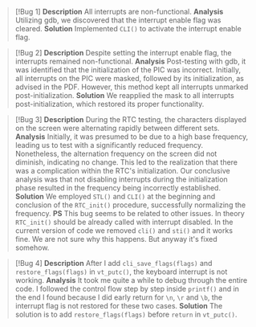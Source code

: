 > [!Bug 1] 
> **Description** 
> 	All interrupts are non-functional. 
> **Analysis** 
> 	Utilizing gdb, we discovered that the interrupt enable flag was cleared. 
> **Solution** 
> 	Implemented `CLI()` to activate the interrupt enable flag.

> [!Bug 2] 
> **Description** 
> 	Despite setting the interrupt enable flag, the interrupts remained non-functional. 
> **Analysis** 
> 	Post-testing with gdb, it was identified that the initialization of the PIC was incorrect. Initially, all interrupts on the PIC were masked, followed by its initialization, as advised in the PDF. However, this method kept all interrupts unmarked post-initialization. 
> **Solution** 
> 	We reapplied the mask to all interrupts post-initialization, which restored its proper functionality.

> [!Bug 3] 
> **Description** 
> 	During the RTC testing, the characters displayed on the screen were alternating rapidly between different sets. 
> **Analysis** 
> 	Initially, it was presumed to be due to a high base frequency, leading us to test with a significantly reduced frequency. Nonetheless, the alternation frequency on the screen did not diminish, indicating no change. This led to the realization that there was a complication within the RTC's initialization. Our conclusive analysis was that not disabling interrupts during the initialization phase resulted in the frequency being incorrectly established. 
> **Solution** 
> 	We employed `STL()` and `CLI()` at the beginning and conclusion of the `RTC_init()` procedure, successfully normalizing the frequency.
> **PS**
>   This bug seems to be related to other issues. In theory `RTC_init()` should be already called with interrupt disabled. In the current version of code we removed `cli()` and `sti()` and it works fine. We are not sure why this happens. But anyway it's fixed somehow.

> [!Bug 4] 
> **Description** 
> 	After I add `cli_save_flags(flags)` and `restore_flags(flags)` in `vt_putc()`, the keyboard interrupt is not working.
> **Analysis** 
> 	It took me quite a while to debug through the entire code. I followed the control flow step by step inside `printf()` and in the end I found because I did early return for `\n`, `\r` and `\b`, the interrupt flag is not restored for these two cases.
> **Solution** 
> 	The solution is to add `restore_flags(flags)` before `return` in `vt_putc()`.

